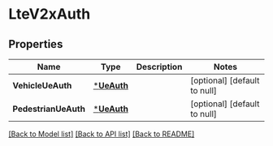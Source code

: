 # LteV2xAuth

## Properties
Name | Type | Description | Notes
------------ | ------------- | ------------- | -------------
**VehicleUeAuth** | [***UeAuth**](UeAuth.md) |  | [optional] [default to null]
**PedestrianUeAuth** | [***UeAuth**](UeAuth.md) |  | [optional] [default to null]

[[Back to Model list]](../README.md#documentation-for-models) [[Back to API list]](../README.md#documentation-for-api-endpoints) [[Back to README]](../README.md)

